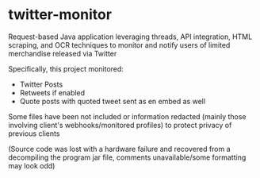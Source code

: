 # twitter-monitor
Request-based Java application leveraging threads, API integration, HTML scraping, and OCR techniques to monitor and notify users of limited merchandise released via Twitter

Specifically, this project monitored:
- Twitter Posts
- Retweets if enabled
- Quote posts with quoted tweet sent as en embed as well 

Some files have been not included or information redacted (mainly those involving client's webhooks/monitored profiles) to protect privacy of previous clients

(Source code was lost with a hardware failure and recovered from a decompiling the program jar file, comments unavailable/some formatting may look odd)

